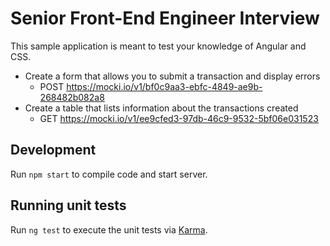 # Senior Front-End Engineer Interview
This sample application is meant to test your knowledge of Angular and CSS. 

* Create a form that allows you to submit a transaction and display errors
  * POST https://mocki.io/v1/bf0c9aa3-ebfc-4849-ae9b-268482b082a8
* Create a table that lists information about the transactions created
  * GET https://mocki.io/v1/ee9cfed3-97db-46c9-9532-5bf06e031523



## Development

Run `npm start` to compile code and start server. 

## Running unit tests

Run `ng test` to execute the unit tests via [Karma](https://karma-runner.github.io).
